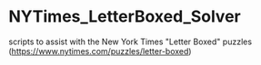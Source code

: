 # NYTimes_LetterBoxed_Solver
scripts to assist with the New York Times "Letter Boxed" puzzles (https://www.nytimes.com/puzzles/letter-boxed)
